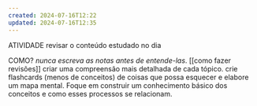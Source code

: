 ```yaml
---
created: 2024-07-16T12:22
updated: 2024-07-16T12:35
---
```

ATIVIDADE
revisar o conteúdo estudado no dia


COMO?
*nunca escreva as notas antes de entende-las*.
[[como fazer revisões]]
criar uma compreensão mais detalhada de cada tópico. crie flashcards (menos de conceitos) de coisas que possa esquecer e elabore um mapa mental. Foque em construir um conhecimento básico dos conceitos e como esses processos se relacionam.

